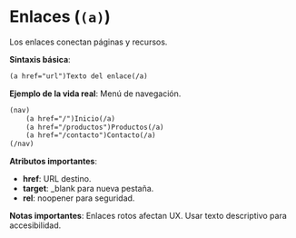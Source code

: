 # Enlaces (`(a)`)

Los enlaces conectan páginas y recursos.

**Sintaxis básica**:

```html
(a href="url")Texto del enlace(/a)
```

**Ejemplo de la vida real**: Menú de navegación.

```html
(nav)
    (a href="/")Inicio(/a)
    (a href="/productos")Productos(/a)
    (a href="/contacto")Contacto(/a)
(/nav)
```

**Atributos importantes**:
- **href**: URL destino.
- **target**: _blank para nueva pestaña.
- **rel**: noopener para seguridad.

**Notas importantes**: Enlaces rotos afectan UX. Usar texto descriptivo para accesibilidad.